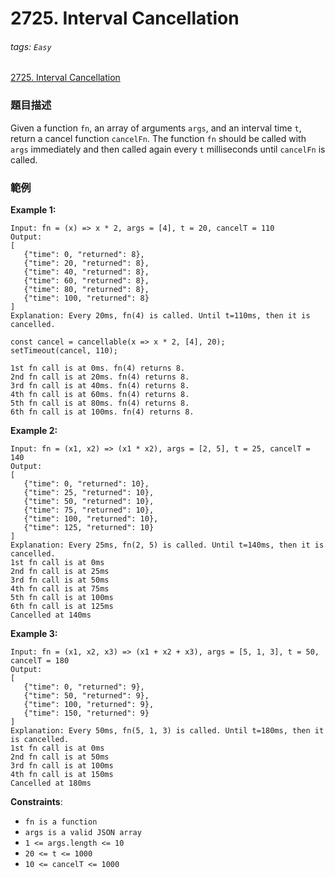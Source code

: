 # 2725. Interval Cancellation

###### tags: `Easy`

[2725. Interval Cancellation](https://leetcode.com/problems/interval-cancellation/)

### 題目描述

Given a function `fn`, an array of arguments `args`, and an interval time `t`, return a cancel function `cancelFn`. The function `fn` should be called with `args` immediately and then called again every `t` milliseconds until `cancelFn` is called.

### 範例

**Example 1:**

```text
Input: fn = (x) => x * 2, args = [4], t = 20, cancelT = 110
Output: 
[
   {"time": 0, "returned": 8},
   {"time": 20, "returned": 8},
   {"time": 40, "returned": 8},
   {"time": 60, "returned": 8},
   {"time": 80, "returned": 8},
   {"time": 100, "returned": 8}
]
Explanation: Every 20ms, fn(4) is called. Until t=110ms, then it is cancelled.

const cancel = cancellable(x => x * 2, [4], 20);
setTimeout(cancel, 110);

1st fn call is at 0ms. fn(4) returns 8.
2nd fn call is at 20ms. fn(4) returns 8.
3rd fn call is at 40ms. fn(4) returns 8.
4th fn call is at 60ms. fn(4) returns 8.
5th fn call is at 80ms. fn(4) returns 8.
6th fn call is at 100ms. fn(4) returns 8.
```

**Example 2:**

```text
Input: fn = (x1, x2) => (x1 * x2), args = [2, 5], t = 25, cancelT = 140
Output: 
[
   {"time": 0, "returned": 10},
   {"time": 25, "returned": 10},
   {"time": 50, "returned": 10},
   {"time": 75, "returned": 10},
   {"time": 100, "returned": 10},
   {"time": 125, "returned": 10}
]
Explanation: Every 25ms, fn(2, 5) is called. Until t=140ms, then it is cancelled.
1st fn call is at 0ms 
2nd fn call is at 25ms 
3rd fn call is at 50ms 
4th fn call is at 75ms 
5th fn call is at 100ms 
6th fn call is at 125ms
Cancelled at 140ms
```

**Example 3:**

```text
Input: fn = (x1, x2, x3) => (x1 + x2 + x3), args = [5, 1, 3], t = 50, cancelT = 180
Output: 
[
   {"time": 0, "returned": 9},
   {"time": 50, "returned": 9},
   {"time": 100, "returned": 9},
   {"time": 150, "returned": 9}
]
Explanation: Every 50ms, fn(5, 1, 3) is called. Until t=180ms, then it is cancelled. 
1st fn call is at 0ms
2nd fn call is at 50ms
3rd fn call is at 100ms
4th fn call is at 150ms
Cancelled at 180ms
```

**Constraints**:

- `fn is a function`
- `args is a valid JSON array`
- `1 <= args.length <= 10`
- `20 <= t <= 1000`
- `10 <= cancelT <= 1000`
